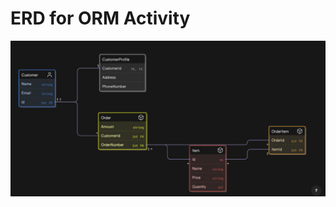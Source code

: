 # ERD for ORM Activity

![image alt](https://github.com/Danilopelaso-ERNI/E-commerce/blob/9bcd6e8e8909f1696cffaf969d0f00e252108a6b/Screenshot_10-2-2025_113635_app.eraser.io.jpeg)
